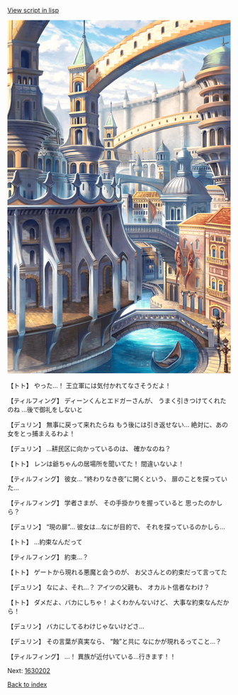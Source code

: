 [View script in lisp](../scripts/1630102.txt)

![006_town2.png](../images/backgrounds/006_town2.png)

【トト】
やった…！
王立軍には気付かれてなさそうだよ！

【ティルフィング】
ディーンくんとエドガーさんが、
うまく引きつけてくれたのね
…後で御礼をしないと

【デュリン】
無事に戻って来れたらね
もう後には引き返せない…
絶対に、あの女をとっ捕まえるわよ！

【デュリン】
…耕民区に向かっているのは、
確かなのね？

【トト】
レンは爺ちゃんの居場所を聞いてた！
間違いないよ！

【ティルフィング】
彼女…
“終わりなき夜”に開くという、
扉のことを探っていた…

【ティルフィング】
学者さまが、
その手掛かりを握っていると
思ったのかしら？

【デュリン】
“現の扉”…
彼女は…なにが目的で、
それを探っているのかしら…

【トト】
…約束なんだって

【ティルフィング】
約束…？

【トト】
ゲートから現れる悪魔と会うのが、
お父さんとの約束だって言ってた

【デュリン】
なによ、それ…？
アイツの父親も、
オカルト信者なわけ？

【トト】
ダメだよ、バカにしちゃ！
よくわかんないけど、
大事な約束なんだから！

【デュリン】
バカにしてるわけじゃないけどさ…

【デュリン】
その言葉が真実なら、
“蝕”と共に
なにかが現れるってこと…？

【ティルフィング】
…！
異族が近付いている…行きます！！

Next: [1630202](1630202.md)

[Back to index](index.md)
